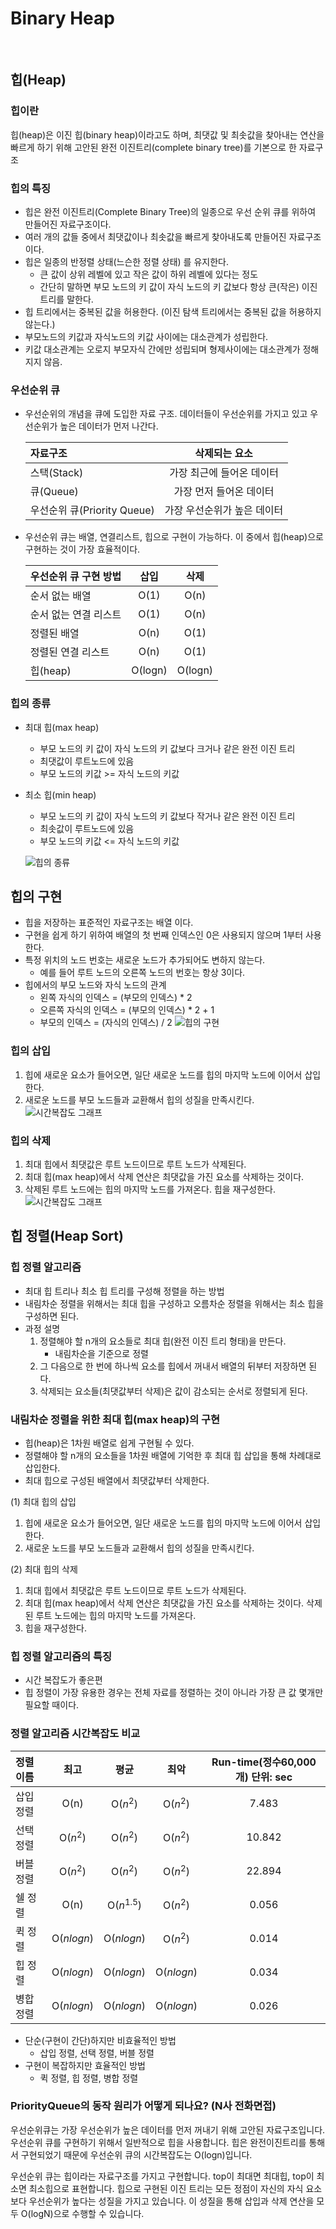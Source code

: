 # Binary Heap

</br>

## 힙(Heap)

### 힙이란
힙(heap)은 이진 힙(binary heap)이라고도 하며, 최댓값 및 최솟값을 찾아내는 연산을 빠르게 하기 위해 고안된 완전 이진트리(complete binary tree)를 기본으로 한 자료구조

### 힙의 특징
- 힙은 완전 이진트리(Complete Binary Tree)의 일종으로 우선 순위 큐를 위하여 만들어진 자료구조이다.
- 여러 개의 값들 중에서 최댓값이나 최솟값을 빠르게 찾아내도록 만들어진 자료구조이다.
- 힙은 일종의 반정렬 상태(느슨한 정렬 상태) 를 유지한다.
    - 큰 값이 상위 레벨에 있고 작은 값이 하위 레벨에 있다는 정도
    - 간단히 말하면 부모 노드의 키 값이 자식 노드의 키 값보다 항상 큰(작은) 이진 트리를 말한다.
- 힙 트리에서는 중복된 값을 허용한다. (이진 탐색 트리에서는 중복된 값을 허용하지 않는다.)
- 부모노드의 키값과 자식노드의 키값 사이에는 대소관계가 성립한다.
- 키값 대소관계는 오로지 부모자식 간에만 성립되며 형제사이에는 대소관계가 정해지지 않음.

### 우선순위 큐
- 우선순위의 개념을 큐에 도입한 자료 구조. 데이터들이 우선순위를 가지고 있고 우선순위가 높은 데이터가 먼저 나간다.

    |자료구조|삭제되는 요소|
    |:---|:---:|
    |스택(Stack)|가장 최근에 들어온 데이터|
    |큐(Queue)|가장 먼저 들어온 데이터|
    |우선순위 큐(Priority Queue)|가장 우선순위가 높은 데이터|

- 우선순위 큐는 배열, 연결리스트, 힙으로 구현이 가능하다. 이 중에서 힙(heap)으로 구현하는 것이 가장 효율적이다.

    |우선순위 큐 구현 방법|삽입|삭제|
    |:---|:---:|:---:|
    |순서 없는 배열|O(1)|O(n)|
    |순서 없는 연결 리스트|O(1)|O(n)|
    |정렬된 배열|O(n)|O(1)|
    |정렬된 연결 리스트|O(n)|O(1)|
    |힙(heap)|O(logn)|O(logn)|


### 힙의 종류
- 최대 힙(max heap)
    - 부모 노드의 키 값이 자식 노드의 키 값보다 크거나 같은 완전 이진 트리
    - 최댓값이 루트노드에 있음
    - 부모 노드의 키값 >= 자식 노드의 키값
- 최소 힙(min heap)
    - 부모 노드의 키 값이 자식 노드의 키 값보다 작거나 같은 완전 이진 트리
    - 최솟값이 루트노드에 있음
    - 부모 노드의 키값 <= 자식 노드의 키값
    
    ![힙의 종류](./img/[자료구조]heap_img.png)

## 힙의 구현
- 힙을 저장하는 표준적인 자료구조는 배열 이다.
- 구현을 쉽게 하기 위하여 배열의 첫 번째 인덱스인 0은 사용되지 않으며 1부터 사용한다.
- 특정 위치의 노드 번호는 새로운 노드가 추가되어도 변하지 않는다.
    - 예를 들어 루트 노드의 오른쪽 노드의 번호는 항상 3이다.
- 힙에서의 부모 노드와 자식 노드의 관계
    - 왼쪽 자식의 인덱스 = (부모의 인덱스) * 2
    - 오른쪽 자식의 인덱스 = (부모의 인덱스) * 2 + 1
    - 부모의 인덱스 = (자식의 인덱스) / 2
    ![힙의 구현](./img/[자료구조]heap_array.png)

### 힙의 삽입
1. 힙에 새로운 요소가 들어오면, 일단 새로운 노드를 힙의 마지막 노드에 이어서 삽입한다.
2. 새로운 노드를 부모 노드들과 교환해서 힙의 성질을 만족시킨다.
    ![시간복잡도 그래프](./img/[자료구조]heap_insertion.png)

### 힙의 삭제
1. 최대 힙에서 최댓값은 루트 노드이므로 루트 노드가 삭제된다.
2. 최대 힙(max heap)에서 삭제 연산은 최댓값을 가진 요소를 삭제하는 것이다.
3. 삭제된 루트 노드에는 힙의 마지막 노드를 가져온다.
힙을 재구성한다.
    ![시간복잡도 그래프](./img/[자료구조]heap_deletion.png)

## 힙 정렬(Heap Sort)
### 힙 정렬 알고리즘
- 최대 힙 트리나 최소 힙 트리를 구성해 정렬을 하는 방법
- 내림차순 정렬을 위해서는 최대 힙을 구성하고 오름차순 정렬을 위해서는 최소 힙을 구성하면 된다.
- 과정 설명
    1. 정렬해야 할 n개의 요소들로 최대 힙(완전 이진 트리 형태)을 만든다.
        - 내림차순을 기준으로 정렬
    2. 그 다음으로 한 번에 하나씩 요소를 힙에서 꺼내서 배열의 뒤부터 저장하면 된다.
    3. 삭제되는 요소들(최댓값부터 삭제)은 값이 감소되는 순서로 정렬되게 된다.

### 내림차순 정렬을 위한 최대 힙(max heap)의 구현
- 힙(heap)은 1차원 배열로 쉽게 구현될 수 있다.
- 정렬해야 할 n개의 요소들을 1차원 배열에 기억한 후 최대 힙 삽입을 통해 차례대로 삽입한다.
- 최대 힙으로 구성된 배열에서 최댓값부터 삭제한다.

(1) 최대 힙의 삽입
1. 힙에 새로운 요소가 들어오면, 일단 새로운 노드를 힙의 마지막 노드에 이어서 삽입한다.
2. 새로운 노드를 부모 노드들과 교환해서 힙의 성질을 만족시킨다.

(2) 최대 힙의 삭제
1. 최대 힙에서 최댓값은 루트 노드이므로 루트 노드가 삭제된다.
2. 최대 힙(max heap)에서 삭제 연산은 최댓값을 가진 요소를 삭제하는 것이다.
삭제된 루트 노드에는 힙의 마지막 노드를 가져온다.
3. 힙을 재구성한다.

### 힙 정렬 알고리즘의 특징
- 시간 복잡도가 좋은편
- 힙 정렬이 가장 유용한 경우는 전체 자료를 정렬하는 것이 아니라 가장 큰 값 몇개만 필요할 때이다.

### 정렬 알고리즘 시간복잡도 비교
|정렬이름|최고|평균|최악|Run-time(정수60,000개) 단위: sec|
|:---|:---:|:---:|:---:|:---:|
|삽입정렬|O(n)|O($n^2$)|O($n^2$)|7.483|
|선택정렬|O($n^2$)|O($n^2$)|O($n^2$)|10.842|
|버블정렬|O($n^2$)|O($n^2$)|O($n^2$)|22.894|
|쉘 정렬|O(n)|O($n^{1.5}$)|O($n^2$)|0.056|
|퀵 정렬|O($nlogn$)|O($nlogn$)|O($n^2$)|0.014|
|힙 정렬|O($nlogn$)|O($nlogn$)|O($nlogn$)|0.034|
|병합정렬|O($nlogn$)|O($nlogn$)|O($nlogn$)|0.026|

- 단순(구현이 간단)하지만 비효율적인 방법
    - 삽입 정렬, 선택 정렬, 버블 정렬
- 구현이 복잡하지만 효율적인 방법
    - 퀵 정렬, 힙 정렬, 병합 정렬

### PriorityQueue의 동작 원리가 어떻게 되나요? (N사 전화면접)
우선순위큐는 가장 우선순위가 높은 데이터를 먼저 꺼내기 위해 고안된 자료구조입니다. 우선순위 큐를 구현하기 위해서 일반적으로 힙을 사용합니다. 힙은 완전이진트리를 통해서 구현되었기 때문에 우선순위 큐의 시간복잡도는 O(logn)입니다.

우선순위 큐는 힙이라는 자료구조를 가지고 구현합니다. top이 최대면 최대힙, top이 최소면 최소힙으로 표현합니다. 힙으로 구현된 이진 트리는 모든 정점이 자신의 자식 요소보다 우선순위가 높다는 성질을 가지고 있습니다. 이 성질을 통해 삽입과 삭제 연산을 모두 O(logN)으로 수행할 수 있습니다.